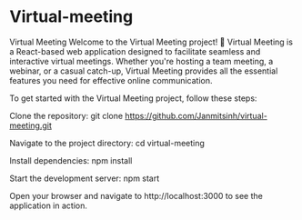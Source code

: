 # Virtual-meeting
Virtual Meeting Welcome to the Virtual Meeting project! 🎉  Virtual Meeting is a React-based web application designed to facilitate seamless and interactive virtual meetings. Whether you're hosting a team meeting, a webinar, or a casual catch-up, Virtual Meeting provides all the essential features you need for effective online communication.

To get started with the Virtual Meeting project, follow these steps:

Clone the repository:
git clone https://github.com/Janmitsinh/virtual-meeting.git

Navigate to the project directory:
cd virtual-meeting

Install dependencies:
npm install

Start the development server:
npm start

Open your browser and navigate to http://localhost:3000 to see the application in action.
